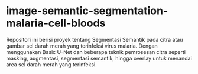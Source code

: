 # image-semantic-segmentation-malaria-cell-bloods
Repositori ini berisi proyek tentang Segmentasi Semantik pada citra atau gambar sel darah merah yang terinfeksi virus malaria. Dengan menggunakan Basic U-Net dan beberapa teknik pemrosesan citra seperti masking, augmentasi, segmentasi semantik, hingga overlay untuk menandai area sel darah merah yang terinfeksi.
